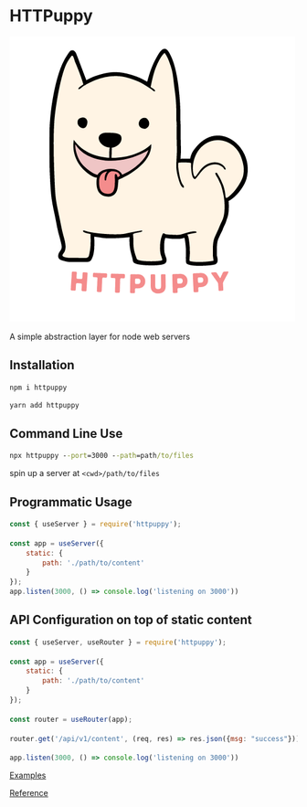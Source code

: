 # HTTPuppy

![](/logo.png)

A simple abstraction layer for node web servers


## Installation

```cmd
npm i httpuppy
```

```cmd
yarn add httpuppy
```

## Command Line Use

```cmd
npx httpuppy --port=3000 --path=path/to/files
```

spin up a server at `<cwd>/path/to/files`


## Programmatic Usage

```js
const { useServer } = require('httpuppy');

const app = useServer({
	static: {
		path: './path/to/content'
	}
});
app.listen(3000, () => console.log('listening on 3000'))
```

## API Configuration on top of static content

```js
const { useServer, useRouter } = require('httpuppy');

const app = useServer({
	static: {
		path: './path/to/content'
	}
});

const router = useRouter(app);

router.get('/api/v1/content', (req, res) => res.json({msg: "success"}));

app.listen(3000, () => console.log('listening on 3000'))

```

[Examples](/examples/)

[Reference](/docs/modules.md)
